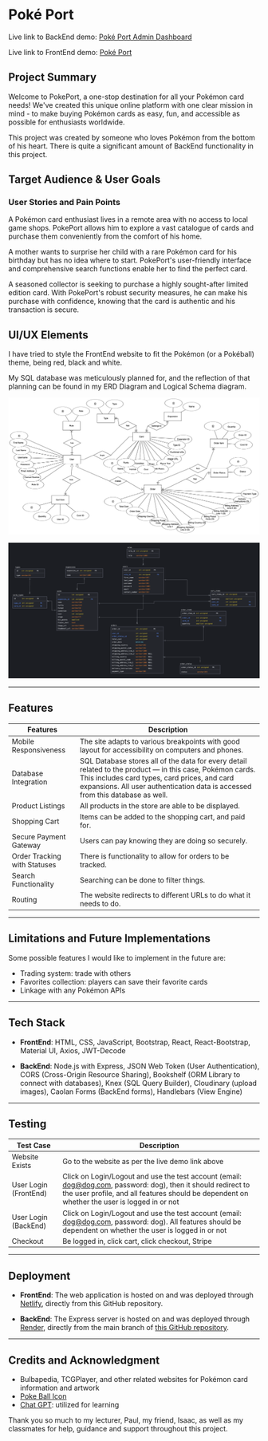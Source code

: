# Poké Port

Live link to BackEnd demo: [Poké Port Admin Dashboard](https://shiv-pokeport-final-express.onrender.com/cards)

Live link to FrontEnd demo: [Poké Port](https://poke-port.netlify.app/)

## Project Summary

Welcome to PokePort, a one-stop destination for all your Pokémon card needs! We've created this unique online platform with one clear mission in mind - to make buying Pokémon cards as easy, fun, and accessible as possible for enthusiasts worldwide.

This project was created by someone who loves Pokémon from the bottom of his heart. There is quite a significant amount of BackEnd functionality in this project.

## Target Audience & User Goals

### User Stories and Pain Points

A Pokémon card enthusiast lives in a remote area with no access to local game shops. PokePort allows him to explore a vast catalogue of cards and purchase them conveniently from the comfort of his home.

A mother wants to surprise her child with a rare Pokémon card for his birthday but has no idea where to start. PokePort's user-friendly interface and comprehensive search functions enable her to find the perfect card.

A seasoned collector is seeking to purchase a highly sought-after limited edition card. With PokePort's robust security measures, he can make his purchase with confidence, knowing that the card is authentic and his transaction is secure.

## UI/UX Elements

I have tried to style the FrontEnd website to fit the Pokémon (or a Pokéball) theme, being red, black and white.

My SQL database was meticulously planned for, and the reflection of that planning can be found in my ERD Diagram and Logical Schema diagram.

![ERD Diagram](src/assets/resources/ERD.png)

![Logical Schema Diagram](src/assets/resources/LSD.png)

---

## Features
| Features | Description |
| ----------- | ----------- |
| Mobile Responsiveness | The site adapts to various breakpoints with good layout for accessibility on computers and phones. |
| Database Integration | SQL Database stores all of the data for every detail related to the product — in this case, Pokémon cards. This includes card types, card prices, and card expansions. All user authentication data is accessed from this database as well. |
| Product Listings | All products in the store are able to be displayed. |
| Shopping Cart | Items can be added to the shopping cart, and paid for. |
| Secure Payment Gateway | Users can pay knowing they are doing so securely. |
| Order Tracking with Statuses | There is functionality to allow for orders to be tracked. |
| Search Functionality | Searching can be done to filter things. |
| Routing | The website redirects to different URLs to do what it needs to do. |


---

## Limitations and Future Implementations

Some possible features I would like to implement in the future are:
- Trading system: trade with others
- Favorites collection: players can save their favorite cards
- Linkage with any Pokémon APIs

---

## Tech Stack

- **FrontEnd**: HTML, CSS, JavaScript, Bootstrap, React, React-Bootstrap, Material UI, Axios, JWT-Decode

- **BackEnd**: Node.js with Express, JSON Web Token (User Authentication), CORS (Cross-Origin Resource Sharing), Bookshelf (ORM Library to connect with databases), Knex (SQL Query Builder), Cloudinary (upload images), Caolan Forms (BackEnd forms), Handlebars (View Engine)

--- 

## Testing
| Test Case | Description |
| ----------- | ----------- |
| Website Exists | Go to the website as per the live demo link above |
| User Login (FrontEnd) | Click on Login/Logout and use the test account (email: dog@dog.com, password: dog), then it should redirect to the user profile, and all features should be dependent on whether the user is logged in or not |
| User Login (BackEnd) | Click on Login/Logout and use the test account (email: dog@dog.com, password: dog). All features should be dependent on whether the user is logged in or not |
| Checkout | Be logged in, click cart, click checkout, Stripe |

---

## Deployment

- **FrontEnd**: The web application is hosted on and was deployed through [Netlify](https://www.netlify.com/), directly from this GitHub repository.

- **BackEnd**: The Express server is hosted on and was deployed through [Render](https://render.com/), directly from the main branch of [this GitHub repository](https://github.com/shiv-iyer/Project-3-BackEnd).

---

## Credits and Acknowledgment

- Bulbapedia, TCGPlayer, and other related websites for Pokémon card information and artwork
- [Poke Ball Icon](https://en.wikipedia.org/wiki/File:Pok%C3%A9_Ball_icon.svg)
- [Chat GPT](https://openai.com/blog/chatgpt): utilized for learning

Thank you so much to my lecturer, Paul, my friend, Isaac, as well as my classmates for help, guidance and support throughout this project.